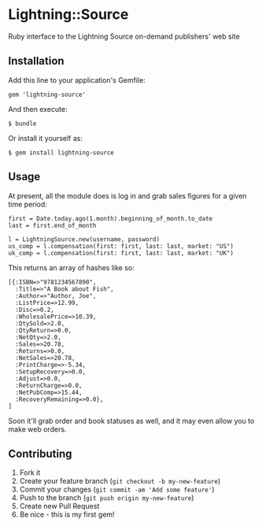 # Lightning::Source

Ruby interface to the Lightning Source on-demand publishers' web site

## Installation

Add this line to your application's Gemfile:

    gem 'lightning-source'

And then execute:

    $ bundle

Or install it yourself as:

    $ gem install lightning-source

## Usage

At present, all the module does is log in and grab sales figures for
a given time period:

    first = Date.today.ago(1.month).beginning_of_month.to_date
    last = first.end_of_month

    l = LightningSource.new(username, password)
    us_comp = l.compensation(first: first, last: last, market: "US")
    uk_comp = l.compensation(first: first, last: last, market: "UK")

This returns an array of hashes like so:

    [{:ISBN=>"9781234567890",
      :Title=>"A Book about Fish",
      :Author=>"Author, Joe",
      :ListPrice=>12.99,
      :Disc=>0.2,
      :WholesalePrice=>10.39,
      :QtySold=>2.0,
      :QtyReturn=>0.0,
      :NetQty=>2.0,
      :Sales=>20.78,
      :Returns=>0.0,
      :NetSales=>20.78,
      :PrintCharge=>-5.34,
      :SetupRecovery=>0.0,
      :Adjust=>0.0,
      :ReturnCharge=>0.0,
      :NetPubComp=>15.44,
      :RecoveryRemaining=>0.0},
    ]

Soon it'll grab order and book statuses as well, and it may even allow
you to make web orders.

## Contributing

1. Fork it
2. Create your feature branch (`git checkout -b my-new-feature`)
3. Commit your changes (`git commit -am 'Add some feature'`)
4. Push to the branch (`git push origin my-new-feature`)
5. Create new Pull Request
6. Be nice - this is my first gem!
